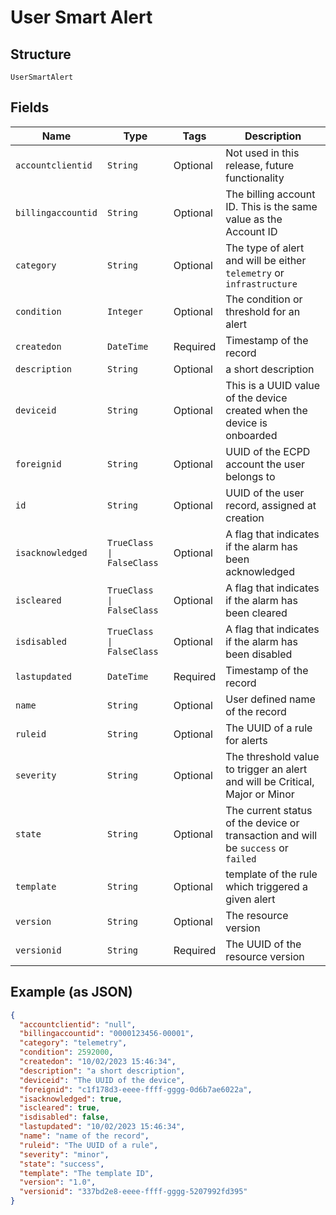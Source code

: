
# User Smart Alert

## Structure

`UserSmartAlert`

## Fields

| Name | Type | Tags | Description |
|  --- | --- | --- | --- |
| `accountclientid` | `String` | Optional | Not used in this release, future functionality |
| `billingaccountid` | `String` | Optional | The billing account ID. This is the same value as the Account ID |
| `category` | `String` | Optional | The type of alert and will be either `telemetry` or `infrastructure` |
| `condition` | `Integer` | Optional | The condition or threshold for an alert |
| `createdon` | `DateTime` | Required | Timestamp of the record |
| `description` | `String` | Optional | a short description |
| `deviceid` | `String` | Optional | This is a UUID value of the device created when the device is onboarded |
| `foreignid` | `String` | Optional | UUID of the ECPD account the user belongs to |
| `id` | `String` | Optional | UUID of the user record, assigned at creation |
| `isacknowledged` | `TrueClass \| FalseClass` | Optional | A flag that indicates if the alarm has been acknowledged |
| `iscleared` | `TrueClass \| FalseClass` | Optional | A flag that indicates if the alarm has been cleared |
| `isdisabled` | `TrueClass \| FalseClass` | Optional | A flag that indicates if the alarm has been disabled |
| `lastupdated` | `DateTime` | Required | Timestamp of the record |
| `name` | `String` | Optional | User defined name of the record |
| `ruleid` | `String` | Optional | The UUID of a rule for alerts |
| `severity` | `String` | Optional | The threshold value to trigger an alert and will be Critical, Major or Minor |
| `state` | `String` | Optional | The current status of the device or transaction and will be `success` or `failed` |
| `template` | `String` | Optional | template of the rule which triggered a given alert |
| `version` | `String` | Optional | The resource version |
| `versionid` | `String` | Required | The UUID of the resource version |

## Example (as JSON)

```json
{
  "accountclientid": "null",
  "billingaccountid": "0000123456-00001",
  "category": "telemetry",
  "condition": 2592000,
  "createdon": "10/02/2023 15:46:34",
  "description": "a short description",
  "deviceid": "The UUID of the device",
  "foreignid": "c1f178d3-eeee-ffff-gggg-0d6b7ae6022a",
  "isacknowledged": true,
  "iscleared": true,
  "isdisabled": false,
  "lastupdated": "10/02/2023 15:46:34",
  "name": "name of the record",
  "ruleid": "The UUID of a rule",
  "severity": "minor",
  "state": "success",
  "template": "The template ID",
  "version": "1.0",
  "versionid": "337bd2e8-eeee-ffff-gggg-5207992fd395"
}
```

